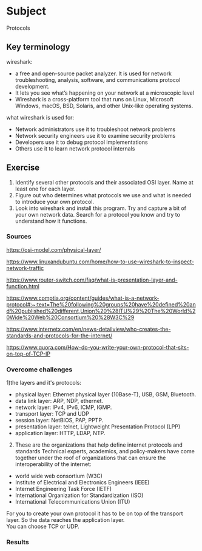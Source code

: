 # Subject
Protocols

## Key terminology
wireshark:  
- a free and open-source packet analyzer. It is used for network troubleshooting, analysis, software, and communications protocol development.  
- It lets you see what’s happening on your network at a microscopic level  
- Wireshark is a cross-platform tool that runs on Linux, Microsoft Windows, macOS, BSD, Solaris, and other Unix-like operating systems.  

what wireshark is used for:  
- Network administrators use it to troubleshoot network problems
- Network security engineers use it to examine security problems
- Developers use it to debug protocol implementations
- Others use it to learn network protocol internals

## Exercise  
1) Identify several other protocols and their associated OSI layer. Name at least one for each layer.
2) Figure out who determines what protocols we use and what is needed to introduce your own protocol.
3) Look into wireshark and install this program. Try and capture a bit of your own network data. Search for a protocol you know and try to understand how it functions.


### Sources
https://osi-model.com/physical-layer/  

https://www.linuxandubuntu.com/home/how-to-use-wireshark-to-inspect-network-traffic  

https://www.router-switch.com/faq/what-is-presentation-layer-and-function.html  

https://www.comptia.org/content/guides/what-is-a-network-protocol#:~:text=The%20following%20groups%20have%20defined%20and%20published%20different,Union%20%28ITU%29%20The%20World%20Wide%20Web%20Consortium%20%28W3C%29  

https://www.internetx.com/en/news-detailview/who-creates-the-standards-and-protocols-for-the-internet/  

https://www.quora.com/How-do-you-write-your-own-protocol-that-sits-on-top-of-TCP-IP

### Overcome challenges  
1)the layers and it's protocols:  
- physical layer: Ethernet physical layer (10Base-T), USB, GSM, Bluetooth. 
- data link layer: ARP, NDP, ethernet.
- network layer: IPv4, IPv6, ICMP, IGMP.
- transport layer: TCP and UDP
- session layer: NetBIOS, PAP, PPTP.
- presentation layer: telnet, Lightweight Presentation Protocol (LPP)
- application layer: HTTP, LDAP, NTP.

2) These are the organizations that help define internet protocols and standards
Technical experts, academics, and policy-makers have come together under the roof of organizations that can ensure the interoperability of the internet: 

- world wide web consortium (W3C)
- Institute of Electrical and Electronics Engineers (IEEE)
- Internet Engineering Task Force (IETF)
- International Organization for Standardization (ISO)
- International Telecommunications Union (ITU)  

For you to create your own protocol it has to be on top of the transport layer. So the data reaches the application layer.  
You can choose TCP or UDP. 
### Results